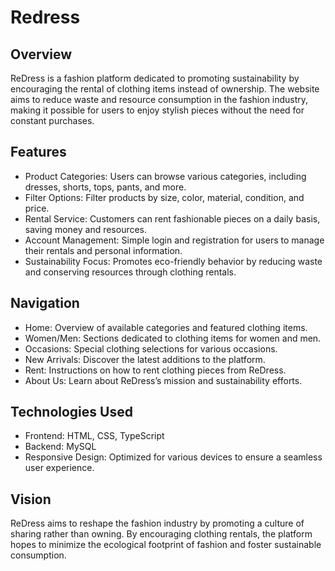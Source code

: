 # Redress

## Overview

ReDress is a fashion platform dedicated to promoting sustainability by encouraging the rental of clothing items instead of ownership. The website aims to reduce waste and resource consumption in the fashion industry, making it possible for users to enjoy stylish pieces without the need for constant purchases.

## Features
* Product Categories: Users can browse various categories, including dresses, shorts, tops, pants, and more.
* Filter Options: Filter products by size, color, material, condition, and price.
* Rental Service: Customers can rent fashionable pieces on a daily basis, saving money and resources.
* Account Management: Simple login and registration for users to manage their rentals and personal information.
* Sustainability Focus: Promotes eco-friendly behavior by reducing waste and conserving resources through clothing rentals.

## Navigation
* Home: Overview of available categories and featured clothing items.
* Women/Men: Sections dedicated to clothing items for women and men.
* Occasions: Special clothing selections for various occasions.
* New Arrivals: Discover the latest additions to the platform.
* Rent: Instructions on how to rent clothing pieces from ReDress.
* About Us: Learn about ReDress’s mission and sustainability efforts.

## Technologies Used
* Frontend: HTML, CSS, TypeScript
* Backend: MySQL 
* Responsive Design: Optimized for various devices to ensure a seamless user experience.

## Vision
ReDress aims to reshape the fashion industry by promoting a culture of sharing rather than owning. By encouraging clothing rentals, the platform hopes to minimize the ecological footprint of fashion and foster sustainable consumption.

